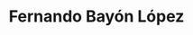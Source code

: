 ---
title: "Fernando Bayón López"
url: /medina-del-campo/fernando-bayon-lopez/
shop: Gemüse & Obst
---